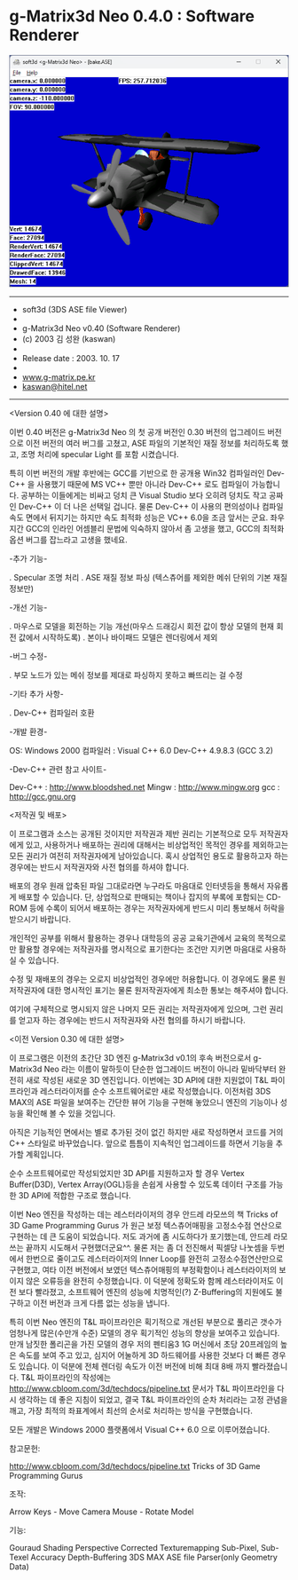 # g-Matrix3d Neo 0.4.0 : Software Renderer

![app](g-matrix3d-neo.png)

**************************************************************************
*	soft3d (3DS ASE file Viewer)
*
*	g-Matrix3d Neo v0.40 (Software Renderer)
*	(c) 2003 김 성완 (kaswan)
*	
*	Release date : 2003. 10. 17
*
*	www.g-matrix.pe.kr
*	kaswan@hitel.net
**************************************************************************

<Version 0.40 에 대한 설명>

이번 0.40 버전은 g-Matrix3d Neo 의 첫 공개 버전인 0.30 버전의 업그레이드 버전으로 이전 버전의 여러 버그를 고쳤고, ASE 파일의 기본적인 재질 정보를 처리하도록 했고, 조명 처리에 specular Light 를 포함 시켰습니다. 

특히 이번 버전의 개발 후반에는 GCC를 기반으로 한 공개용 Win32 컴파일러인 Dev-C++ 을 사용했기 때문에 MS VC++ 뿐만 아니라 Dev-C++ 로도 컴파일이 가능합니다. 공부하는 이들에게는 비싸고 덩치 큰 Visual Studio 보다 오히려 덩치도 작고 공짜인 Dev-C++ 이 더 나은 선택일 겁니다. 물론 Dev-C++ 이 사용의 편의성이나 컴파일 속도 면에서 뒤지기는 하지만 속도 최적화 성능은 VC++ 6.0을 조금 앞서는 군요. 좌우지간 GCC의 인라인 어셈블리 문법에 익숙하지 않아서 좀 고생을 했고, GCC의 최적화 옵션 버그를 잡느라고 고생을 했네요. 


-추가 기능-

 . Specular 조명 처리
 . ASE 재질 정보 파싱 (텍스츄어를 제외한 메쉬 단위의 기본 재질 정보만) 


-개선 기능-

 . 마우스로 모델을 회전하는 기능 개선(마우스 드래깅시 회전 값이 항상 모델의 현재 회전 값에서 시작하도록)
 . 본이나 바이패드 모델은 렌더링에서 제외


-버그 수정-

 . 부모 노드가 있는 메쉬 정보를 제대로 파싱하지 못하고 빠뜨리는 걸 수정


-기타 추가 사항-

 . Dev-C++ 컴파일러 호환


-개발 환경-
 
 OS: Windows 2000
 컴파일러 : Visual C++ 6.0 
            Dev-C++ 4.9.8.3 (GCC 3.2)


-Dev-C++ 관련 참고 사이트-

Dev-C++ : http://www.bloodshed.net
  Mingw : http://www.mingw.org
    gcc	: http://gcc.gnu.org


<저작권 및 배포>

이 프로그램과 소스는 공개된 것이지만 저작권과 제반 권리는 기본적으로 모두 저작권자에게 있고, 사용하거나 배포하는 권리에 대해서는 비상업적인 목적인 경우를 제외하고는 모든 권리가 여전히 저작권자에게 남아있습니다. 혹시 상업적인 용도로 활용하고자 하는 경우에는 반드시 저작권자와 사전 협의를 하셔야 합니다.
 
배포의 경우 원래 압축된 파일 그대로라면 누구라도 마음대로 인터넷등을 통해서 자유롭게 배포할 수 있습니다. 단, 상업적으로 판매되는 책이나 잡지의 부록에 포함되는 CD-ROM 등에 수록이 되어서 배포하는 경우는 저작권자에게 반드시 미리 통보해서 허락을 받으시기 바랍니다.

개인적인 공부를 위해서 활용하는 경우나 대학등의 공공 교육기관에서 교육의 목적으로만 활용할 경우에는 저작권자를 명시적으로 표기한다는 조건만 지키면 마음대로 사용하실 수 있습니다.

수정 및 재배포의 경우는 오로지 비상업적인 경우에만 허용합니다. 이 경우에도 물론 원저작권자에 대한 명시적인 표기는 물론 원저작권자에게 최소한 통보는 해주셔야 합니다.

여기에 구체적으로 명시되지 않은 나머지 모든 권리는 저작권자에게 있으며, 그런 권리를 얻고자 하는 경우에는 반드시 저작권자와 사전 협의를 하시기 바랍니다.


<이전 Version 0.30 에 대한 설명>

이 프로그램은 이전의 초간단 3D 엔진 g-Matrix3d v0.1의 후속 버전으로서 g-Matrix3d Neo 라는 이름이 말하듯이 단순한 업그레이드 버전이 아니라 밑바닥부터 완전히 새로 작성된 새로운 3D 엔진입니다. 이번에는 3D API에 대한 지원없이 T&L 파이프라인과 레스터라이저를 순수 소프트웨어로만 새로 작성했습니다. 이전처럼 3DS MAX의 ASE 파일을 보여주는 간단한 뷰어 기능을 구현해 놓았으니 엔진의 기능이나 성능을 확인해 볼 수 있을 것입니다.  

아직은 기능적인 면에서는 별로 추가된 것이 없긴 하지만 새로 작성하면서 코드를 거의 C++ 스타일로 바꾸었습니다. 앞으로 틈틈이 지속적인 업그레이드를 하면서 기능을 추가할 계획입니다.

순수 소프트웨어로만 작성되었지만 3D API를 지원하고자 할 경우 Vertex Buffer(D3D), Vertex Array(OGL)등을 손쉽게 사용할 수 있도록 데이터 구조를 가능한 3D API에 적합한 구조로 했습니다.

이번 Neo 엔진을 작성하는 데는 레스터라이저의 경우 안드레 라모쓰의 책 Tricks of 3D Game Programming Gurus 가 원근 보정 텍스츄어매핑을 고정소수점 연산으로 구현하는 데 큰 도움이 되었습니다. 저도 과거에 좀 시도하다가 포기했는데, 안드레 라모쓰는 끝까지 시도해서 구현했더군요^^.  물론 저는 좀 더 전진해서 픽셀당 나눗셈을 두번에서 한번으로 줄이고도 레스터라이저의 Inner Loop를 완전히 고정소수점연산만으로 구현했고, 여타 이전 버전에서 보였던 텍스츄어매핑의 부정확함이나 레스터라이저의 보이지 않은 오류등을 완전히 수정했습니다. 이 덕분에 정확도와 함께 레스터라이저도 이전 보다 빨라졌고, 소프트웨어 엔진의 성능에 치명적인(?) Z-Buffering의 지원에도 불구하고 이전 버전과 크게 다름 없는 성능을 냅니다.

특히 이번 Neo 엔진의 T&L 파이프라인은 획기적으로 개선된 부분으로 풀리곤 갯수가 엄청나게 많은(수만개 수준) 모델의 경우 획기적인 성능의 향상을 보여주고 있습니다. 만개 남짓한 폴리곤을 가진 모델의 경우 저의 펜티움3 1G 머신에서 초당 20프레임의 높은 속도를 보여 주고 있고, 심지어 어눌하게 3D 하드웨어를 사용한 것보다 더 빠른 경우도 있습니다. 이 덕분에 전체 렌더링 속도가 이전 버전에 비해 최대 8배 까지 빨라졌습니다. T&L 파이프라인의 작성에는 http://www.cbloom.com/3d/techdocs/pipeline.txt 문서가 T&L 파이프라인을 다시 생각하는 데 좋은 지침이 되었고, 결국 T&L 파이프라인의 순차 처리라는 고정 관념을 깨고, 가장 최적의 좌표계에서 최선의 순서로 처리하는 방식을 구현했습니다.

모든 개발은 Windows 2000 플랫폼에서 Visual C++ 6.0 으로 이루어졌습니다.

참고문헌:

http://www.cbloom.com/3d/techdocs/pipeline.txt
Tricks of 3D Game Programming Gurus

조작:

Arrow Keys -	Move Camera 
Mouse	-	Rotate Model

기능:

Gouraud Shading
Perspective Corrected Texturemapping
Sub-Pixel, Sub-Texel Accuracy
Depth-Buffering
3DS MAX ASE file Parser(only Geometry Data)
